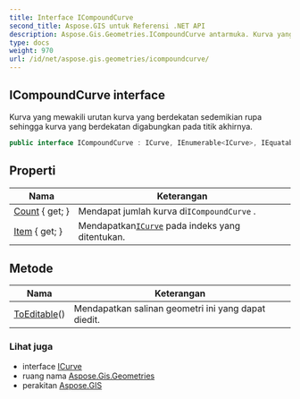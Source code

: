 ```yaml
---
title: Interface ICompoundCurve
second_title: Aspose.GIS untuk Referensi .NET API
description: Aspose.Gis.Geometries.ICompoundCurve antarmuka. Kurva yang mewakili urutan kurva yang berdekatan sedemikian rupa sehingga kurva yang berdekatan digabungkan pada titik akhirnya.
type: docs
weight: 970
url: /id/net/aspose.gis.geometries/icompoundcurve/
---
```

## ICompoundCurve interface

Kurva yang mewakili urutan kurva yang berdekatan sedemikian rupa sehingga kurva yang berdekatan digabungkan pada titik akhirnya.

```csharp
public interface ICompoundCurve : ICurve, IEnumerable<ICurve>, IEquatable<ICompoundCurve>
```

## Properti

| Nama | Keterangan |
| --- | --- |
| [Count](../../aspose.gis.geometries/icompoundcurve/count/) { get; } | Mendapat jumlah kurva di`ICompoundCurve` . |
| [Item](../../aspose.gis.geometries/icompoundcurve/item/) { get; } | Mendapatkan[`ICurve`](../icurve/) pada indeks yang ditentukan. |

## Metode

| Nama | Keterangan |
| --- | --- |
| [ToEditable](../../aspose.gis.geometries/icompoundcurve/toeditable/)() | Mendapatkan salinan geometri ini yang dapat diedit. |

### Lihat juga

* interface [ICurve](../icurve/)
* ruang nama [Aspose.Gis.Geometries](../../aspose.gis.geometries/)
* perakitan [Aspose.GIS](../../)



